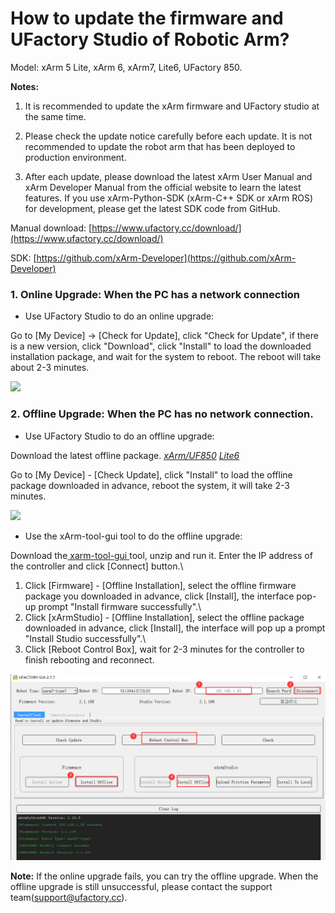 

# How to update the firmware and UFactory Studio of Robotic Arm?

Model: xArm 5 Lite, xArm 6, xArm7, Lite6, UFactory 850.

**Notes:**

1) It is recommended to update the xArm firmware and UFactory studio at the same time.

2) Please check the update notice carefully before each update. It is not recommended to update the robot arm that has been deployed to production environment.

3) After each update, please download the latest xArm User Manual and xArm Developer Manual from the official website to learn the latest features. If you use xArm-Python-SDK (xArm-C++ SDK or xArm ROS) for development, please get the latest SDK code from GitHub.

Manual download: [https://www.ufactory.cc/download/](https://www.ufactory.cc/download/)

SDK: [https://github.com/xArm-Developer](https://github.com/xArm-Developer)


### 1. Online Upgrade: When the PC has a network connection

* Use UFactory Studio to do an online upgrade:

Go to [My Device] → [Check for Update], click "Check for Update", if there is a new version, click "Download", click "Install" to load the downloaded installation package, and wait for the system to reboot. The reboot will take about 2-3 minutes.

![](assets/image(1)(1)(1)(1)(1)(1)(1)(1)(1)(1).png)

### 2. Offline Upgrade: When the PC has no network connection.

* Use UFactory Studio to do an offline upgrade:

Download the latest offline package.  [_xArm/UF850_](https://drive.google.com/drive/folders/11T6ixZy28ePsIlJ4r5RBgRK8HmmpPs7v?usp=drive\_link)   [_Lite6_](https://drive.google.com/drive/folders/1rLXSXA2BPXONl5iOBUJkanyLqhad6u8N?usp=drive\_link)

Go to [My Device] - [Check Update], click "Install" to load the offline package downloaded in advance, reboot the system, it will take 2-3 minutes.

![](assets/image(1)(1)(1)(1)(1)(1)(1)(1)(1)(1)(1).png)

* Use the xArm-tool-gui tool to do the offline upgrade:

Download the[ xarm-tool-gui ](https://drive.google.com/drive/folders/1WOcMMRXo0XACg48d3BR2Ki-kUKioCyGm?usp=drive\_link)tool, unzip and run it. Enter the IP address of the controller and click \[Connect] button.\
1) Click \[Firmware] - \[Offline Installation], select the offline firmware package you downloaded in advance, click \[Install], the interface pop-up prompt "Install firmware successfully".\
2) Click \[xArmStudio] - \[Offline Installation], select the offline package downloaded in advance, click \[Install], the interface will pop up a prompt "Install Studio successfully".\
3) Click \[Reboot Control Box], wait for 2-3 minutes for the controller to finish rebooting and reconnect.

![](assets/image(51).png)


**Note:** If the online upgrade fails, you can try the offline upgrade. When the offline upgrade is still unsuccessful, please contact the support team(support@ufactory.cc).


